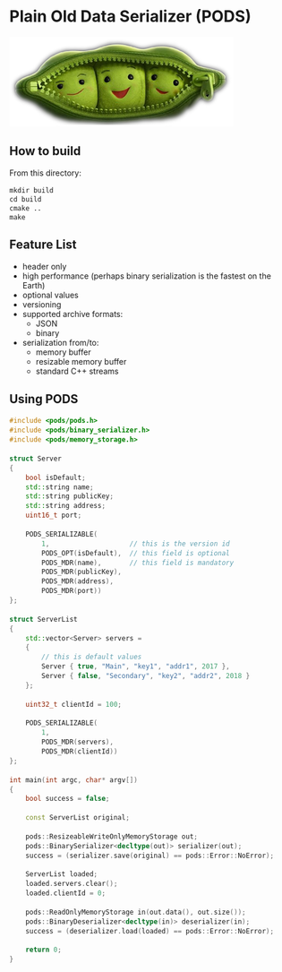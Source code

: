 ﻿# Plain Old Data Serializer (PODS)

![](doc/images/pod.png)

## How to build

From this directory:
```
mkdir build
cd build
cmake ..
make
```

## Feature List

- header only
- high performance (perhaps binary serialization is the fastest on the Earth)
- optional values
- versioning
- supported archive formats:
  - JSON
  - binary
- serialization from/to:
  - memory buffer
  - resizable memory buffer
  - standard C++ streams

## Using PODS

```c++
#include <pods/pods.h>
#include <pods/binary_serializer.h>
#include <pods/memory_storage.h>

struct Server
{
    bool isDefault;
    std::string name;
    std::string publicKey;
    std::string address;
    uint16_t port;

    PODS_SERIALIZABLE(
        1,                    // this is the version id
        PODS_OPT(isDefault),  // this field is optional
        PODS_MDR(name),       // this field is mandatory
        PODS_MDR(publicKey),
        PODS_MDR(address),
        PODS_MDR(port))
};

struct ServerList
{
    std::vector<Server> servers =
    {
        // this is default values
        Server { true, "Main", "key1", "addr1", 2017 },
        Server { false, "Secondary", "key2", "addr2", 2018 }
    };

    uint32_t clientId = 100;

    PODS_SERIALIZABLE(
        1,
        PODS_MDR(servers),
        PODS_MDR(clientId))
};

int main(int argc, char* argv[])
{
    bool success = false;

    const ServerList original;

    pods::ResizeableWriteOnlyMemoryStorage out;
    pods::BinarySerializer<decltype(out)> serializer(out);
    success = (serializer.save(original) == pods::Error::NoError);

    ServerList loaded;
    loaded.servers.clear();
    loaded.clientId = 0;

    pods::ReadOnlyMemoryStorage in(out.data(), out.size());
    pods::BinaryDeserializer<decltype(in)> deserializer(in);
    success = (deserializer.load(loaded) == pods::Error::NoError);

    return 0;
}
```
